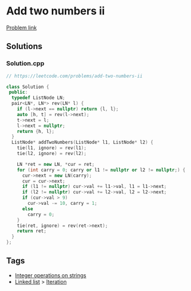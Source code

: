 # Add two numbers ii

[Problem link](https://leetcode.com/problems/add-two-numbers-ii)

## Solutions


### Solution.cpp
```cpp
// https://leetcode.com/problems/add-two-numbers-ii

class Solution {
 public:
  typedef ListNode LN;
  pair<LN*, LN*> rev(LN* l) {
    if (l->next == nullptr) return {l, l};
    auto [h, t] = rev(l->next);
    t->next = l;
    l->next = nullptr;
    return {h, l};
  }
  ListNode* addTwoNumbers(ListNode* l1, ListNode* l2) {
    tie(l1, ignore) = rev(l1);
    tie(l2, ignore) = rev(l2);

    LN *ret = new LN, *cur = ret;
    for (int carry = 0; carry or l1 != nullptr or l2 != nullptr;) {
      cur->next = new LN(carry);
      cur = cur->next;
      if (l1 != nullptr) cur->val += l1->val, l1 = l1->next;
      if (l2 != nullptr) cur->val += l2->val, l2 = l2->next;
      if (cur->val > 9)
        cur->val -= 10, carry = 1;
      else
        carry = 0;
    }
    tie(ret, ignore) = rev(ret->next);
    return ret;
  }
};
```
## Tags

* [Integer operations on strings](/Collections/integer-operations-on-strings.md#integer-operations-on-strings)
* [Linked list](/Collections/linked-list.md#linked-list) > [Iteration](/Collections/linked-list.md#iteration)
